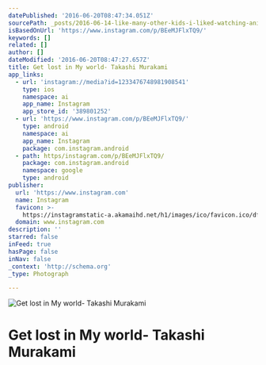 ```yaml
---
datePublished: '2016-06-20T08:47:34.051Z'
sourcePath: _posts/2016-06-14-like-many-other-kids-i-liked-watching-anime-takashi-murak.md
isBasedOnUrl: 'https://www.instagram.com/p/BEeMJFlxTQ9/'
keywords: []
related: []
author: []
dateModified: '2016-06-20T08:47:27.657Z'
title: Get lost in My world- Takashi Murakami
app_links:
  - url: 'instagram://media?id=1233476748981908541'
    type: ios
    namespace: ai
    app_name: Instagram
    app_store_id: '389801252'
  - url: 'https://www.instagram.com/p/BEeMJFlxTQ9/'
    type: android
    namespace: ai
    app_name: Instagram
    package: com.instagram.android
  - path: https/instagram.com/p/BEeMJFlxTQ9/
    package: com.instagram.android
    namespace: google
    type: android
publisher:
  url: 'https://www.instagram.com'
  name: Instagram
  favicon: >-
    https://instagramstatic-a.akamaihd.net/h1/images/ico/favicon.ico/dfa85bb1fd63.ico
  domain: www.instagram.com
description: ''
starred: false
inFeed: true
hasPage: false
inNav: false
_context: 'http://schema.org'
_type: Photograph

---
```

![Get lost in My world- Takashi Murakami](https://s3-us-west-2.amazonaws.com/the-grid-img/p/682b795d6eaf7fcec5a63ba765b94ed6617c5b3d.jpg)

# Get lost in My world- Takashi Murakami